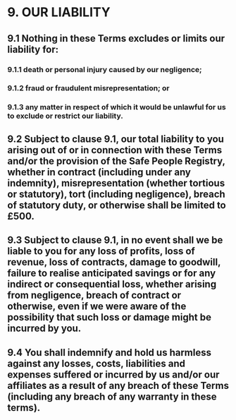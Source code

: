 # 9. OUR LIABILITY

## 9.1 Nothing in these Terms excludes or limits our liability for:

### 9.1.1 death or personal injury caused by our negligence;

### 9.1.2 fraud or fraudulent misrepresentation; or

### 9.1.3 any matter in respect of which it would be unlawful for us to exclude or restrict our liability.

## 9.2 Subject to clause 9.1, our total liability to you arising out of or in connection with these Terms and/or the provision of the Safe People Registry, whether in contract (including under any indemnity), misrepresentation (whether tortious or statutory), tort (including negligence), breach of statutory duty, or otherwise shall be limited to £500.

## 9.3 Subject to clause 9.1, in no event shall we be liable to you for any loss of profits, loss of revenue, loss of contracts, damage to goodwill, failure to realise anticipated savings or for any indirect or consequential loss, whether arising from negligence, breach of contract or otherwise, even if we were aware of the possibility that such loss or damage might be incurred by you.

## 9.4 You shall indemnify and hold us harmless against any losses, costs, liabilities and expenses suffered or incurred by us and/or our affiliates as a result of any breach of these Terms (including any breach of any warranty in these terms).
